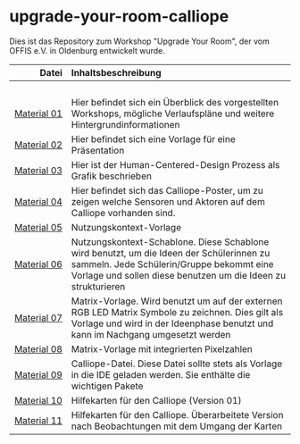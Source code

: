 # upgrade-your-room-calliope
Dies ist das Repository zum Workshop "Upgrade Your Room", der vom OFFIS e.V. in Oldenburg entwickelt wurde.

| Datei | Inhaltsbeschreibung |
| ------------: | :-------------- |
|<img width=250/> | <img width=500/> |
| [Material 01](/Material_01_Workshopbeschreibung_v1.0.pdf) |Hier befindet sich ein Überblick des vorgestellten Workshops, mögliche Verlaufspläne und weitere Hintergrundinformationen |
| [Material 02](/Material_02_Vorlage_Präsentation.pptx) |Hier befindet sich eine Vorlage für eine Präsentation |
| [Material 03](/Material_03_HCD-Prozess.pdf) | Hier ist der Human-Centered-Design Prozess als Grafik beschrieben |
| [Material 04](/Material_04_Calliope_Poster.pdf) |Hier befindet sich das Calliope-Poster, um zu zeigen welche Sensoren und Aktoren auf dem Calliope vorhanden sind.|
| [Material 05](/Material_05_Nutzungskontext_Zimmer.pdf) |Nutzungskontext-Vorlage|
| [Material 06](/Material_06_NutzungskontextSchablone_Zimmer.pdf) |Nutzungskontext-Schablone. Diese Schablone wird benutzt, um die Ideen der Schülerinnen zu sammeln. Jede Schülerin/Gruppe bekommt eine Vorlage und sollen diese benutzen um die Ideen zu strukturieren |
| [Material 07](/Material_07_Matrix_Vorlage.pdf) | Matrix-Vorlage. Wird benutzt um auf der externen RGB LED Matrix Symbole zu zeichnen. Dies gilt als Vorlage und wird in der Ideenphase benutzt und kann im Nachgang umgesetzt werden|
| [Material 08](/Material_08_Matrix_Vorlage2.pdf) |Matrix-Vorlage mit integrierten Pixelzahlen|
| [Material 09](/Material_09_Calliope_Datei.hex) | Calliope-Datei. Diese Datei sollte stets als Vorlage in die IDE geladen werden. Sie enthälte die wichtigen Pakete |
| [Material 10](Material_10_Hilfekarten_ALL_v1.pdf) | Hilfekarten für den Calliope (Version 01)|
| [Material 11](Material_11_Hilfekarten_ALL_v2.pdf) | Hilfekarten für den Calliope. Überarbeitete Version nach Beobachtungen mit dem Umgang der Karten |
